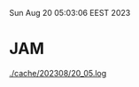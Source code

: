 Sun Aug 20 05:03:06 EEST 2023
# JAM
<a href='./cache/202308/20_05.log'>./cache/202308/20_05.log</a>
